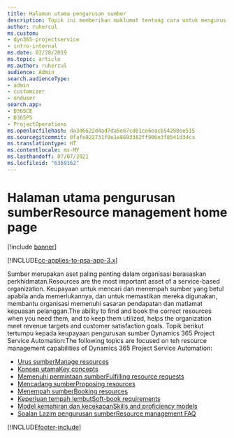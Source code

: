 ```yaml
---
title: Halaman utama pengurusan sumber
description: Topik ini memberikan maklumat tentang cara untuk mengurus sumber.
author: ruhercul
ms.custom:
- dyn365-projectservice
- intro-internal
ms.date: 03/28/2019
ms.topic: article
ms.author: ruhercul
audience: Admin
search.audienceType:
- admin
- customizer
- enduser
search.app:
- D365CE
- D365PS
- ProjectOperations
ms.openlocfilehash: da3d6622d4ad7da5e67cd01ce6eacb54298ee515
ms.sourcegitcommit: 0fafe022731f0e1e8693382ff906e3f8541d34ca
ms.translationtype: HT
ms.contentlocale: ms-MY
ms.lasthandoff: 07/07/2021
ms.locfileid: "6369162"
---
```

# <a name="resource-management-home-page"></a><span data-ttu-id="280b0-103">Halaman utama pengurusan sumber</span><span class="sxs-lookup"><span data-stu-id="280b0-103">Resource management home page</span></span>

[!include [banner](../includes/psa-now-project-operations.md)]

[!INCLUDE[cc-applies-to-psa-app-3.x](../includes/cc-applies-to-psa-app-3x.md)]

<span data-ttu-id="280b0-104">Sumber merupakan aset paling penting dalam organisasi berasaskan perkhidmatan.</span><span class="sxs-lookup"><span data-stu-id="280b0-104">Resources are the most important asset of a service-based organization.</span></span> <span data-ttu-id="280b0-105">Keupayaan untuk mencari dan menempah sumber yang betul apabila anda memerlukannya, dan untuk memastikan mereka digunakan, membantu organisasi memenuhi sasaran pendapatan dan matlamat kepuasan pelanggan.</span><span class="sxs-lookup"><span data-stu-id="280b0-105">The ability to find and book the correct resources when you need them, and to keep them utilized, helps the organization meet revenue targets and customer satisfaction goals.</span></span> <span data-ttu-id="280b0-106">Topik berikut tertumpu kepada keupayaan pengurusan sumber Dynamics 365 Project Service Automation:</span><span class="sxs-lookup"><span data-stu-id="280b0-106">The following topics are focused on teh resource management capabilities of Dynamics 365 Project Service Automation:</span></span>

- [<span data-ttu-id="280b0-107">Urus sumber</span><span class="sxs-lookup"><span data-stu-id="280b0-107">Manage resources</span></span>](manage-resources.md)
- [<span data-ttu-id="280b0-108">Konsep utama</span><span class="sxs-lookup"><span data-stu-id="280b0-108">Key concepts</span></span>](reports-key-concepts.md)
- [<span data-ttu-id="280b0-109">Memenuhi permintaan sumber</span><span class="sxs-lookup"><span data-stu-id="280b0-109">Fulfilling resource requests</span></span>](resource-management-fulfill-requests.md)
- [<span data-ttu-id="280b0-110">Mencadang sumber</span><span class="sxs-lookup"><span data-stu-id="280b0-110">Proposing resources</span></span>](resource-management-propose-resources.md)
- [<span data-ttu-id="280b0-111">Menempah sumber</span><span class="sxs-lookup"><span data-stu-id="280b0-111">Booking resources</span></span>](resource-management-book-resources-scheduleboard.md)
- [<span data-ttu-id="280b0-112">Keperluan tempah lembut</span><span class="sxs-lookup"><span data-stu-id="280b0-112">Soft-book requirements</span></span>](resource-management-softbook-requirements.md)
- [<span data-ttu-id="280b0-113">Model kemahiran dan kecekapan</span><span class="sxs-lookup"><span data-stu-id="280b0-113">Skills and proficiency models</span></span>](resource-management-skills-proficiency.md)
- [<span data-ttu-id="280b0-114">Soalan Lazim pengurusan sumber</span><span class="sxs-lookup"><span data-stu-id="280b0-114">Resource management FAQ</span></span>](resource-management-faq.md)


[!INCLUDE[footer-include](../includes/footer-banner.md)]